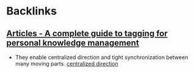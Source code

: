 
# Backlinks
## [Articles - A complete guide to tagging for personal knowledge management](<Articles - A complete guide to tagging for personal knowledge management.md>)
- They enable centralized direction and tight synchronization between many moving parts. [centralized direction](<centralized direction.md>)


